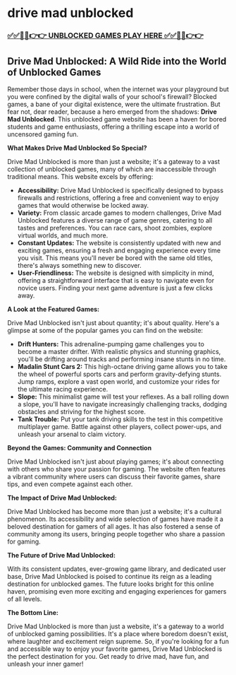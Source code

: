 # drive mad unblocked

### [✅✅🔴🔴👉👉 UNBLOCKED GAMES PLAY HERE ✅✅🔴🔴👉👉](https://topstoryindia.com)

## Drive Mad Unblocked: A Wild Ride into the World of Unblocked Games

Remember those days in school, when the internet was your playground but you were confined by the digital walls of your school's firewall?  Blocked games, a bane of your digital existence, were the ultimate frustration. But fear not, dear reader, because a hero emerged from the shadows: **Drive Mad Unblocked**. This unblocked game website has been a haven for bored students and game enthusiasts, offering a thrilling escape into a world of uncensored gaming fun.

**What Makes Drive Mad Unblocked So Special?**

Drive Mad Unblocked is more than just a website; it's a gateway to a vast collection of unblocked games, many of which are inaccessible through traditional means. This website excels by offering:

* **Accessibility:** Drive Mad Unblocked is specifically designed to bypass firewalls and restrictions, offering a free and convenient way to enjoy games that would otherwise be locked away. 
* **Variety:** From classic arcade games to modern challenges, Drive Mad Unblocked features a diverse range of game genres, catering to all tastes and preferences. You can race cars, shoot zombies, explore virtual worlds, and much more.
* **Constant Updates:** The website is consistently updated with new and exciting games, ensuring a fresh and engaging experience every time you visit. This means you'll never be bored with the same old titles, there's always something new to discover.
* **User-Friendliness:** The website is designed with simplicity in mind, offering a straightforward interface that is easy to navigate even for novice users. Finding your next game adventure is just a few clicks away.

**A Look at the Featured Games:**

Drive Mad Unblocked isn't just about quantity; it's about quality. Here's a glimpse at some of the popular games you can find on the website:

* **Drift Hunters:** This adrenaline-pumping game challenges you to become a master drifter.  With realistic physics and stunning graphics, you'll be drifting around tracks and performing insane stunts in no time.
* **Madalin Stunt Cars 2:** This high-octane driving game allows you to take the wheel of powerful sports cars and perform gravity-defying stunts.  Jump ramps, explore a vast open world, and customize your rides for the ultimate racing experience.
* **Slope:**  This minimalist game will test your reflexes.  As a ball rolling down a slope, you'll have to navigate increasingly challenging tracks, dodging obstacles and striving for the highest score. 
* **Tank Trouble:**  Put your tank driving skills to the test in this competitive multiplayer game. Battle against other players, collect power-ups, and unleash your arsenal to claim victory.

**Beyond the Games: Community and Connection**

Drive Mad Unblocked isn't just about playing games; it's about connecting with others who share your passion for gaming. The website often features a vibrant community where users can discuss their favorite games, share tips, and even compete against each other.

**The Impact of Drive Mad Unblocked:**

Drive Mad Unblocked has become more than just a website; it's a cultural phenomenon. Its accessibility and wide selection of games have made it a beloved destination for gamers of all ages. It has also fostered a sense of community among its users, bringing people together who share a passion for gaming.

**The Future of Drive Mad Unblocked:**

With its consistent updates, ever-growing game library, and dedicated user base, Drive Mad Unblocked is poised to continue its reign as a leading destination for unblocked games.  The future looks bright for this online haven, promising even more exciting and engaging experiences for gamers of all levels.

**The Bottom Line:**

Drive Mad Unblocked is more than just a website, it's a gateway to a world of unblocked gaming possibilities. It's a place where boredom doesn't exist, where laughter and excitement reign supreme. So, if you're looking for a fun and accessible way to enjoy your favorite games, Drive Mad Unblocked is the perfect destination for you. Get ready to drive mad, have fun, and unleash your inner gamer! 
